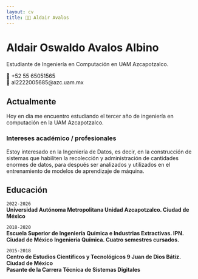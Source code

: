 ```yaml
---
layout: cv
title: 👨‍💻 Aldair Avalos
---
```

# Aldair Oswaldo Avalos Albino
Estudiante de Ingeniería en Computación en UAM Azcapotzalco.

<div id="webaddress">
  <div>📲 +52 55 65051565</div>
  <div>📧 al2222005685@azc.uam.mx</div>
</div>


## Actualmente

Hoy en dia me encuentro estudiando el tercer año de ingeniería en computación en la UAM Azcapotzalco.

### Intereses académico / profesionales

Estoy interesado en la Ingeniería de Datos, es decir, en la construcción de sistemas que habiliten la recolección y administración de cantidades enormes de datos, para después ser analizados y utilizados en el entrenamiento de modelos de aprendizaje de máquina.

## Educación

`2022-2026`<br>
__Universidad Autónoma Metropolitana Unidad Azcapotzalco. Ciudad de México__

`2018-2020`<br>
__Escuela Superior de Ingeniería Química e Industrias Extractivas. IPN. Ciudad de México__
__Ingenieria Química. Cuatro semestres cursados.__

`2015-2018`<br>
__Centro de Estudios Científicos y Tecnológicos 9 Juan de Dios Bátiz. Ciudad de México__
<br>
__Pasante de la Carrera Técnica de Sistemas Digitales__
